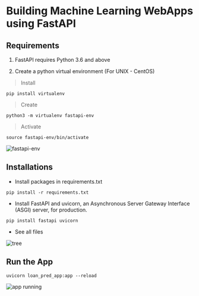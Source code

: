 # Building Machine Learning WebApps using FastAPI

## Requirements

1. FastAPI requires Python 3.6 and above

2. Create a python virtual environment (For UNIX - CentOS)

> Install
```
pip install virtualenv
```

> Create
```
python3 -m virtualenv fastapi-env
```

> Activate
```
source fastapi-env/bin/activate
```

![fastapi-env]()

## Installations

- Install packages in requirements.txt

```
pip install -r requirements.txt
```

- Install FastAPI and uvicorn, an Asynchronous Server Gateway Interface (ASGI) server, for production.

```
pip install fastapi uvicorn
```
- See all files

![tree]()

## Run the App

```
uvicorn loan_pred_app:app --reload
```

![app running]()